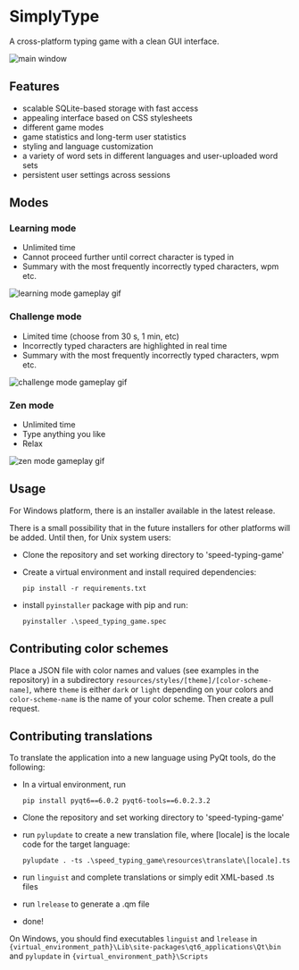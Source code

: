 # SimplyType

A cross-platform typing game with a clean GUI interface.

![main window](https://github.com/mboiar/speed-typing-game/blob/main/modes.png?raw=true)

## Features

- scalable SQLite-based storage with fast access
- appealing interface based on CSS stylesheets
- different game modes
- game statistics and long-term user statistics
- styling and language customization
- a variety of word sets in different languages and user-uploaded word sets
- persistent user settings across sessions

## Modes

### Learning mode

- Unlimited time
- Cannot proceed further until correct character is typed in
- Summary with  the most frequently incorrectly typed characters, wpm etc.

![learning mode gameplay gif](https://github.com/mboiar/speed-typing-game/blob/main/learningmode.gif?raw=true)

### Challenge mode

- Limited time (choose from 30 s, 1 min, etc)
- Incorrectly typed characters are highlighted in real time
- Summary with the most frequently incorrectly typed characters, wpm etc.

![challenge mode gameplay gif](https://github.com/mboiar/speed-typing-game/blob/main/challengemode.gif?raw=true)

### Zen mode

- Unlimited time
- Type anything you like
- Relax

![zen mode gameplay gif](https://github.com/mboiar/speed-typing-game/blob/main/zenmode.gif?raw=true)



## Usage

For Windows platform, there is an installer available in the latest release.

There is a small possibility that in the future installers for other platforms will be added. Until then, for Unix system users:

- Clone the repository and set working directory to 'speed-typing-game'
- Create a virtual environment and install required dependencies:

    ```console
    pip install -r requirements.txt
    ```

- install `pyinstaller` package with pip and run:

    ```console
    pyinstaller .\speed_typing_game.spec
    ```

## Contributing color schemes

Place a JSON file with color names and values (see examples in the repository) in a subdirectory `resources/styles/[theme]/[color-scheme-name]`, where `theme` is either `dark` or `light` depending on your colors and `color-scheme-name` is the name of your color scheme. Then create a pull request.

## Contributing translations

To translate the application into a new language using PyQt tools, do the following:

- In a virtual environment, run

    ```console
    pip install pyqt6==6.0.2 pyqt6-tools==6.0.2.3.2
    ```

- Clone the repository and set working directory to 'speed-typing-game'
- run `pylupdate` to create a new translation file, where [locale] is the locale code for the target language:

    ```console
    pylupdate . -ts .\speed_typing_game\resources\translate\[locale].ts
    ```

- run `linguist` and complete translations or simply edit XML-based .ts files
- run `lrelease` to generate a .qm file
- done!

On Windows, you should find executables `linguist` and `lrelease` in `{virtual_environment_path}\Lib\site-packages\qt6_applications\Qt\bin` and `pylupdate` in `{virtual_environment_path}\Scripts`
